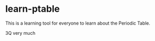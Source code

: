 # learn-ptable
This is a learning tool for everyone to learn about the Periodic Table.

3Q very much